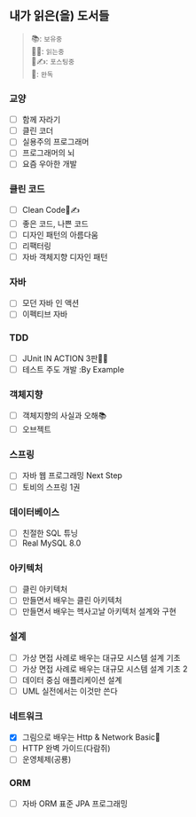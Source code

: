 ## 내가 읽은(을) 도서들
> 📚: `보유중`   
> 📖🏃: `읽는중`   
> 📖✍️: `포스팅중`   
> 🎉: `완독`


### 교양
- [ ] 함께 자라기
- [ ] 클린 코더
- [ ] 실용주의 프로그래머
- [ ] 프로그래머의 뇌
- [ ] 요즘 우아한 개발

### 클린 코드
- [ ] Clean Code📖✍️
- [ ] 좋은 코드, 나쁜 코드
- [ ] 디자인 패턴의 아름다움
- [ ] 리팩터링
- [ ] 자바 객체지향 디자인 패턴

### 자바
- [ ] 모던 자바 인 액션
- [ ] 이펙티브 자바

### TDD
- [ ] JUnit IN ACTION 3판📖🏃
- [ ] 테스트 주도 개발 :By Example

### 객체지향
- [ ] 객체지향의 사실과 오해📚
- [ ] 오브젝트

### 스프링
- [ ] 자바 웹 프로그래밍 Next Step
- [ ] 토비의 스프링 1권

### 데이터베이스
- [ ] 친절한 SQL 튜닝
- [ ] Real MySQL 8.0

### 아키텍처
- [ ] 클린 아키텍처
- [ ] 만들면서 배우는 클린 아키텍처
- [ ] 만들면서 배우는 헥사고날 아키텍처 설계와 구현

### 설계
- [ ] 가상 면접 사례로 배우는 대규모 시스템 설계 기초
- [ ] 가상 면접 사례로 배우는 대규모 시스템 설계 기초 2
- [ ] 데이터 중심 애플리케이션 설계
- [ ] UML 실전에서는 이것만 쓴다

### 네트워크
- [x] 그림으로 배우는 Http & Network Basic🎉
- [ ] HTTP 완벽 가이드(다람쥐)
- [ ] 운영체제(공룡)

### ORM
- [ ] 자바 ORM 표준 JPA 프로그래밍
